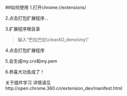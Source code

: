 ##如何使用
1.打开chrome://extensions/

2.点击打包扩展程序...

3.扩展程序根目录

> 输入“巴拉巴拉\clearAD_demo\my\”

4.点击打包扩展程序

5.会生成my.crx和my.pem 

6.恭喜大功告成了！


关于插件学习 详情请见http://open.chrome.360.cn/extension_dev/manifest.html
